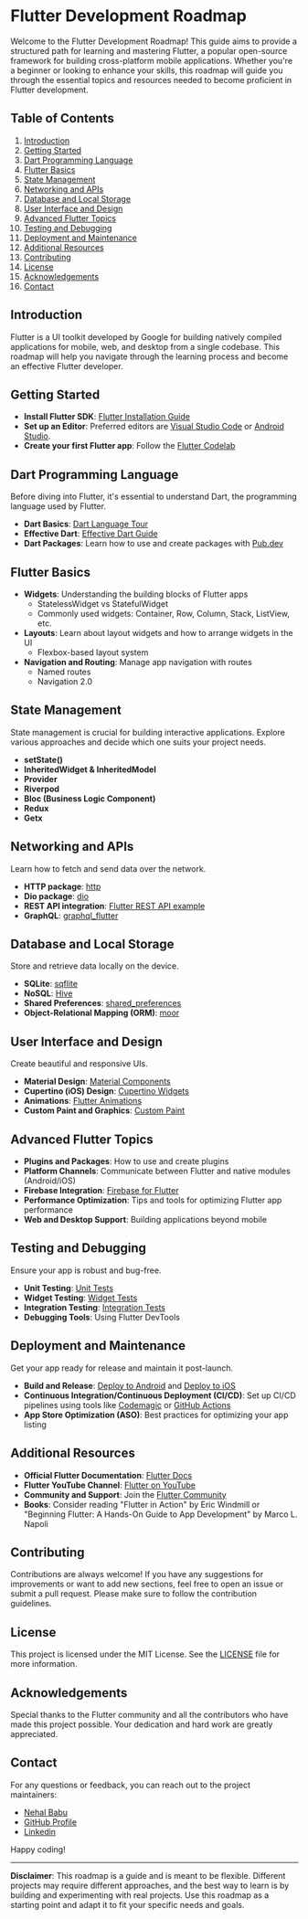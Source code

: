 # Flutter Development Roadmap

Welcome to the Flutter Development Roadmap! This guide aims to provide a structured path for learning and mastering Flutter, a popular open-source framework for building cross-platform mobile applications. Whether you're a beginner or looking to enhance your skills, this roadmap will guide you through the essential topics and resources needed to become proficient in Flutter development.

## Table of Contents

1. [Introduction](#introduction)
2. [Getting Started](#getting-started)
3. [Dart Programming Language](#dart-programming-language)
4. [Flutter Basics](#flutter-basics)
5. [State Management](#state-management)
6. [Networking and APIs](#networking-and-apis)
7. [Database and Local Storage](#database-and-local-storage)
8. [User Interface and Design](#user-interface-and-design)
9. [Advanced Flutter Topics](#advanced-flutter-topics)
10. [Testing and Debugging](#testing-and-debugging)
11. [Deployment and Maintenance](#deployment-and-maintenance)
12. [Additional Resources](#additional-resources)
13. [Contributing](#contributing)
14. [License](#license)
15. [Acknowledgements](#acknowledgements)
16. [Contact](#contact)

## Introduction

Flutter is a UI toolkit developed by Google for building natively compiled applications for mobile, web, and desktop from a single codebase. This roadmap will help you navigate through the learning process and become an effective Flutter developer.

## Getting Started

- **Install Flutter SDK**: [Flutter Installation Guide](https://flutter.dev/docs/get-started/install)
- **Set up an Editor**: Preferred editors are [Visual Studio Code](https://code.visualstudio.com/) or [Android Studio](https://developer.android.com/studio).
- **Create your first Flutter app**: Follow the [Flutter Codelab](https://flutter.dev/docs/get-started/codelab)

## Dart Programming Language

Before diving into Flutter, it's essential to understand Dart, the programming language used by Flutter.

- **Dart Basics**: [Dart Language Tour](https://dart.dev/guides/language/language-tour)
- **Effective Dart**: [Effective Dart Guide](https://dart.dev/guides/language/effective-dart)
- **Dart Packages**: Learn how to use and create packages with [Pub.dev](https://pub.dev/)

## Flutter Basics

- **Widgets**: Understanding the building blocks of Flutter apps
  - StatelessWidget vs StatefulWidget
  - Commonly used widgets: Container, Row, Column, Stack, ListView, etc.
- **Layouts**: Learn about layout widgets and how to arrange widgets in the UI
  - Flexbox-based layout system
- **Navigation and Routing**: Manage app navigation with routes
  - Named routes
  - Navigation 2.0

## State Management

State management is crucial for building interactive applications. Explore various approaches and decide which one suits your project needs.

- **setState()**
- **InheritedWidget & InheritedModel**
- **Provider**
- **Riverpod**
- **Bloc (Business Logic Component)**
- **Redux**
- **Getx**

## Networking and APIs

Learn how to fetch and send data over the network.

- **HTTP package**: [http](https://pub.dev/packages/http)
- **Dio package**: [dio](https://pub.dev/packages/dio)
- **REST API integration**: [Flutter REST API example](https://flutter.dev/docs/cookbook/networking/fetch-data)
- **GraphQL**: [graphql_flutter](https://pub.dev/packages/graphql_flutter)

## Database and Local Storage

Store and retrieve data locally on the device.

- **SQLite**: [sqflite](https://pub.dev/packages/sqflite)
- **NoSQL**: [Hive](https://pub.dev/packages/hive)
- **Shared Preferences**: [shared_preferences](https://pub.dev/packages/shared_preferences)
- **Object-Relational Mapping (ORM)**: [moor](https://pub.dev/packages/moor)

## User Interface and Design

Create beautiful and responsive UIs.

- **Material Design**: [Material Components](https://flutter.dev/docs/development/ui/widgets/material)
- **Cupertino (iOS) Design**: [Cupertino Widgets](https://flutter.dev/docs/development/ui/widgets/cupertino)
- **Animations**: [Flutter Animations](https://flutter.dev/docs/development/ui/animations)
- **Custom Paint and Graphics**: [Custom Paint](https://flutter.dev/docs/development/ui/advanced/custom-paint)

## Advanced Flutter Topics

- **Plugins and Packages**: How to use and create plugins
- **Platform Channels**: Communicate between Flutter and native modules (Android/iOS)
- **Firebase Integration**: [Firebase for Flutter](https://firebase.flutter.dev/)
- **Performance Optimization**: Tips and tools for optimizing Flutter app performance
- **Web and Desktop Support**: Building applications beyond mobile

## Testing and Debugging

Ensure your app is robust and bug-free.

- **Unit Testing**: [Unit Tests](https://flutter.dev/docs/cookbook/testing/unit/introduction)
- **Widget Testing**: [Widget Tests](https://flutter.dev/docs/cookbook/testing/widget/introduction)
- **Integration Testing**: [Integration Tests](https://flutter.dev/docs/cookbook/testing/integration/introduction)
- **Debugging Tools**: Using Flutter DevTools

## Deployment and Maintenance

Get your app ready for release and maintain it post-launch.

- **Build and Release**: [Deploy to Android](https://flutter.dev/docs/deployment/android) and [Deploy to iOS](https://flutter.dev/docs/deployment/ios)
- **Continuous Integration/Continuous Deployment (CI/CD)**: Set up CI/CD pipelines using tools like [Codemagic](https://codemagic.io/) or [GitHub Actions](https://github.com/features/actions)
- **App Store Optimization (ASO)**: Best practices for optimizing your app listing

## Additional Resources

- **Official Flutter Documentation**: [Flutter Docs](https://flutter.dev/docs)
- **Flutter YouTube Channel**: [Flutter on YouTube](https://www.youtube.com/flutterdev)
- **Community and Support**: Join the [Flutter Community](https://flutter.dev/community)
- **Books**: Consider reading "Flutter in Action" by Eric Windmill or "Beginning Flutter: A Hands-On Guide to App Development" by Marco L. Napoli

## Contributing

Contributions are always welcome! If you have any suggestions for improvements or want to add new sections, feel free to open an issue or submit a pull request. Please make sure to follow the contribution guidelines.

## License

This project is licensed under the MIT License. See the [LICENSE](LICENSE) file for more information.

## Acknowledgements

Special thanks to the Flutter community and all the contributors who have made this project possible. Your dedication and hard work are greatly appreciated.

## Contact

For any questions or feedback, you can reach out to the project maintainers:

- [Nehal Babu](mailto:inehalbabu@gmail.com)
- [GitHub Profile](https://github.com/inehalbabu)
- [Linkedin](https://www.linkedin.com/in/inehalbabu/)

Happy coding!

---

**Disclaimer**: This roadmap is a guide and is meant to be flexible. Different projects may require different approaches, and the best way to learn is by building and experimenting with real projects. Use this roadmap as a starting point and adapt it to fit your specific needs and goals.
